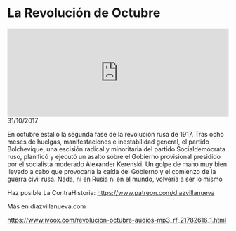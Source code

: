 # La Revolución de Octubre
<iframe id='audio_88903085' frameborder='0' allowfullscreen='' scrolling='no' height='200' style='width:100%;' src='https://www.ivoox.com/player_ej_21782616_6_1.html' loading='lazy'></iframe>31/10/2017

En octubre estalló la segunda fase de la revolución rusa de 1917. Tras ocho meses de huelgas, manifestaciones e inestabilidad general, el partido Bolchevique, una escisión radical y minoritaria del partido Socialdemócrata ruso, planificó y ejecutó un asalto sobre el Gobierno provisional presidido por el socialista moderado Alexander Kerenski. Un golpe de mano muy bien llevado a cabo que provocaría la caída del Gobierno y el comienzo de la guerra civil rusa. Nada, ni en Rusia ni en el mundo, volvería a ser lo mismo 

 Haz posible La ContraHistoria: https://www.patreon.com/diazvillanueva

 Más en diazvillanueva.com

https://www.ivoox.com/revolucion-octubre-audios-mp3_rf_21782616_1.html
